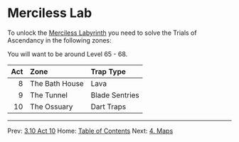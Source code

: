 # Merciless Lab

To unlock the [Merciless Labyrinth](https://www.poewiki.net/wiki/The_Lord%27s_Labyrinth#The_Merciless_Labyrinth) you need to solve the Trials of Ascendancy in the following zones:

You will want to be around Level 65 - 68.

| Act | Zone           | Trap Type      |
|----:|:---------------|:---------------|
|   8 | The Bath House | Lava           |
|   9 | The Tunnel     | Blade Sentries |
|  10 | The Ossuary    | Dart Traps     |

---

Prev: [3.10 Act 10](act10.md)
Home: [Table of Contents](readme.md)
Next: [4. Maps](maps.md)
